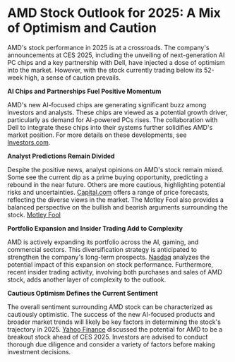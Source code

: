 # AMD Stock Outlook for 2025: A Mix of Optimism and Caution

AMD's stock performance in 2025 is at a crossroads.  The company's announcements at CES 2025, including the unveiling of next-generation AI PC chips and a key partnership with Dell, have injected a dose of optimism into the market.  However, with the stock currently trading below its 52-week high, a sense of caution prevails.

**AI Chips and Partnerships Fuel Positive Momentum**

AMD's new AI-focused chips are generating significant buzz among investors and analysts.  These chips are viewed as a potential growth driver, particularly as demand for AI-powered PCs rises.  The collaboration with Dell to integrate these chips into their systems further solidifies AMD's market position.  For more details on these developments, see [Investors.com](https://www.investors.com/news/technology/amd-stock-chipmaker-reveals-new-ai-pc-chips-ces-2025/).

**Analyst Predictions Remain Divided**

Despite the positive news, analyst opinions on AMD's stock remain mixed. Some see the current dip as a prime buying opportunity, predicting a rebound in the near future. Others are more cautious, highlighting potential risks and uncertainties.  [Capital.com](https://capital.com/amd-stock-forecast-2025-2030) offers a range of price forecasts, reflecting the diverse views in the market.  The Motley Fool also provides a balanced perspective on the bullish and bearish arguments surrounding the stock. [Motley Fool](https://www.fool.com/investing/2025/01/10/amd-stock-bullish-or-bearish-analyst-price-targets/)

**Portfolio Expansion and Insider Trading Add to Complexity**

AMD is actively expanding its portfolio across the AI, gaming, and commercial sectors. This diversification strategy is anticipated to strengthen the company's long-term prospects. [Nasdaq](https://www.nasdaq.com/articles/can-amds-expanding-ai-pc-gaming-portfolio-aid-stock-2025) analyzes the potential impact of this expansion on stock performance.  Furthermore, recent insider trading activity, involving both purchases and sales of AMD stock, adds another layer of complexity to the outlook.

**Cautious Optimism Defines the Current Sentiment**

The overall sentiment surrounding AMD stock can be characterized as cautiously optimistic. The success of the new AI-focused products and broader market trends will likely be key factors in determining the stock's trajectory in 2025. [Yahoo Finance](https://finance.yahoo.com/news/amd-potential-breakout-stock-ahead-151059405.html) discussed the potential for AMD to be a breakout stock ahead of CES 2025.  Investors are advised to conduct thorough due diligence and consider a variety of factors before making investment decisions.